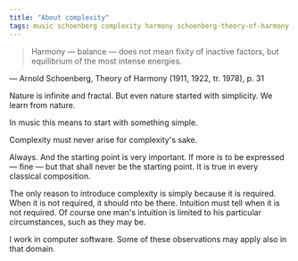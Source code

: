 ```yaml
---
title: "About complexity"
tags: music schoenberg complexity harmony schoenberg-theory-of-harmony
---
```


> Harmony — balance — does not mean fixity of inactive factors, but equilibrium of the most intense energies.

— Arnold Schoenberg, Theory of Harmony (1911, 1922, tr. 1978), p. 31

Nature is infinite and fractal. But even nature started with simplicity. We learn from nature.

In music this means to start with something simple.

Complexity must never arise for complexity's sake.

Always. And the starting point is very important. If more is to be expressed — fine — but that shall never be the starting point. It is true in every classical composition.

The only reason to introduce complexity is simply because it is required. When it is not required, it should nto be there. Intuition must tell when it is not required. Of course one man's intuition is limited to his particular circumstances, such as they may be.

I work in computer software. Some of these observations may apply also in that domain.
